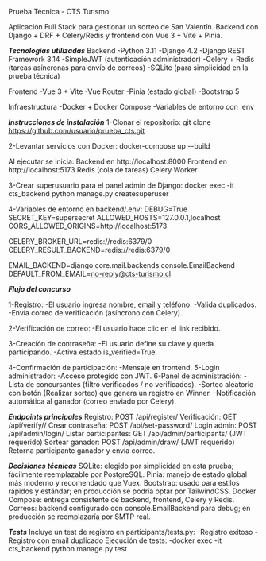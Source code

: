 Prueba Técnica - CTS Turismo

Aplicación Full Stack para gestionar un sorteo de San Valentín.
Backend con Django + DRF + Celery/Redis y frontend con Vue 3 + Vite + Pinia.


***Tecnologías utilizadas***
Backend
-Python 3.11
-Django 4.2
-Django REST Framework 3.14
-SimpleJWT (autenticación administrador)
-Celery + Redis (tareas asíncronas para envío de correos)
-SQLite (para simplicidad en la prueba técnica)

Frontend
-Vue 3 + Vite
-Vue Router
-Pinia (estado global)
-Bootstrap 5

Infraestructura
-Docker + Docker Compose
-Variables de entorno con .env

***Instrucciones de instalación***
1-Clonar el repositorio:
git clone https://github.com/usuario/prueba_cts.git

2-Levantar servicios con Docker:
docker-compose up --build

Al ejecutar se inicia:
Backend en http://localhost:8000
Frontend en http://localhost:5173
Redis (cola de tareas)
Celery Worker

3-Crear superusuario para el panel admin de Django:
docker exec -it cts_backend python manage.py createsuperuser

4-Variables de entorno en backend/.env:
DEBUG=True
SECRET_KEY=supersecret
ALLOWED_HOSTS=127.0.0.1,localhost
CORS_ALLOWED_ORIGINS=http://localhost:5173

CELERY_BROKER_URL=redis://redis:6379/0
CELERY_RESULT_BACKEND=redis://redis:6379/0

EMAIL_BACKEND=django.core.mail.backends.console.EmailBackend
DEFAULT_FROM_EMAIL=no-reply@cts-turismo.cl


***Flujo del concurso***

1-Registro: 
-El usuario ingresa nombre, email y teléfono.
-Valida duplicados.
-Envía correo de verificación (asíncrono con Celery).

2-Verificación de correo: 
-El usuario hace clic en el link recibido.

3-Creación de contraseña: 
-El usuario define su clave y queda participando.
-Activa estado is_verified=True.

4-Confirmación de participación: 
-Mensaje en frontend.
5-Login administrador: 
-Acceso protegido con JWT.
6-Panel de administración:
-Lista de concursantes (filtro verificados / no verificados).
-Sorteo aleatorio con botón (Realizar sorteo) que genera un registro en Winner.
-Notificación automática al ganador (correo enviado por Celery).


***Endpoints principales***
Registro: POST /api/register/
Verificación: GET /api/verify/<token>/
Crear contraseña: POST /api/set-password/
Login admin: POST /api/admin/login/
Listar participantes: GET /api/admin/participants/ (JWT requerido)
Sortear ganador: POST /api/admin/draw/ (JWT requerido)
Retorna participante ganador y envía correo.


***Decisiones técnicas***
SQLite: elegido por simplicidad en esta prueba; fácilmente reemplazable por PostgreSQL.
Pinia: manejo de estado global más moderno y recomendado que Vuex.
Bootstrap: usado para estilos rápidos y estándar; en producción se podría optar por TailwindCSS.
Docker Compose: entrega consistente de backend, frontend, Celery y Redis.
Correos: backend configurado con console.EmailBackend para debug; en producción se reemplazaría por SMTP real.

***Tests***
Incluye un test de registro en participants/tests.py:
-Registro exitoso
-Registro con email duplicado
Ejecución de tests:
-docker exec -it cts_backend python manage.py test